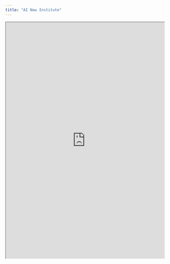 ```yaml
---
title: "AI Now Institute"
---
```



<iframe height="750" width="100%" src="https://ewelton.github.io/ktest/wiki.html#AI%20Now%20Institute"></iframe>
